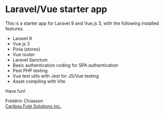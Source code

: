 # Laravel/Vue starter app

This is a starter app for Laravel 9 and Vue.js 3, with the following installed features.

* Laravel 9
* Vue.js 3
* Pinia (stores)
* Vue router
* Laravel Sanctum
* Basic authentication coding for SPA authentication
* Pest PHP testing
* Vue test utils with Jest for JS/Vue testing
* Asset compiling with Vite

Have fun!

Frédéric Chiasson  
[Caribou Futé Solutions inc.](https://cariboufute.com)

